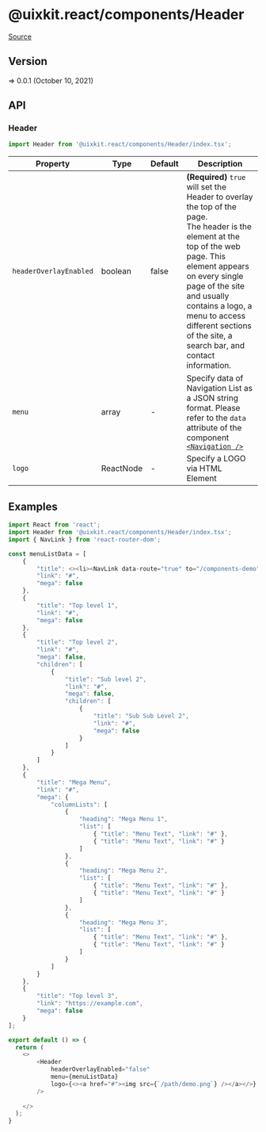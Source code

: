 # @uixkit.react/components/Header

[Source](https://github.com/xizon/uix-kit-react/tree/main/src/client/components/Header)

## Version

=> 0.0.1 (October 10, 2021)

## API

### Header
```js
import Header from '@uixkit.react/components/Header/index.tsx';
```
| Property | Type | Default | Description |
| --- | --- | --- | --- |
| `headerOverlayEnabled` | boolean  | false | <strong>(Required)</strong> `true` will set the Header to overlay the top of the page. <br />The header is the element at the top of the web page. This element appears on every single page of the site and usually contains a logo, a menu to access different sections of the site, a search bar, and contact information. |
| `menu` | array  | - | Specify data of Navigation List as a JSON string format. Please refer to the `data` attribute of the component [`<Navigation />`](https://github.com/xizon/uix-kit-react/tree/main/src/client/components/Navigation) |
| `logo` | ReactNode  | - | Specify a LOGO via HTML Element |



## Examples

```js
import React from 'react';
import Header from '@uixkit.react/components/Header/index.tsx';
import { NavLink } from 'react-router-dom';

const menuListData = [
	{
		"title": <><li><NavLink data-route="true" to="/components-demo">Route Link</NavLink></li></>,
		"link": "#",
		"mega": false
	},
	{
		"title": "Top level 1",
		"link": "#",
		"mega": false
	},
	{
		"title": "Top level 2",
		"link": "#",
		"mega": false,
		"children": [
			{
				"title": "Sub level 2",
				"link": "#",
				"mega": false,
				"children": [
					{
						"title": "Sub Sub Level 2",
						"link": "#",
						"mega": false
					}
				]
			}
		]
	},
	{
		"title": "Mega Menu",
		"link": "#",
		"mega": {
			"columnLists": [
				{
					"heading": "Mega Menu 1",
					"list": [
						{ "title": "Menu Text", "link": "#" },
						{ "title": "Menu Text", "link": "#" }
					]
				},
				{
					"heading": "Mega Menu 2",
					"list": [
						{ "title": "Menu Text", "link": "#" },
						{ "title": "Menu Text", "link": "#" }
					]
				},
				{
					"heading": "Mega Menu 3",
					"list": [
						{ "title": "Menu Text", "link": "#" },
						{ "title": "Menu Text", "link": "#" }
					]
				}
			]
		}
	},
	{
		"title": "Top level 3",
		"link": "https://example.com",
		"mega": false
	}
];

export default () => {
  return (
    <>
		<Header 
			headerOverlayEnabled="false" 
			menu={menuListData} 
			logo={<><a href="#"><img src={`/path/demo.png`} /></a></>}
		/>
		
    </>
  );
}

```